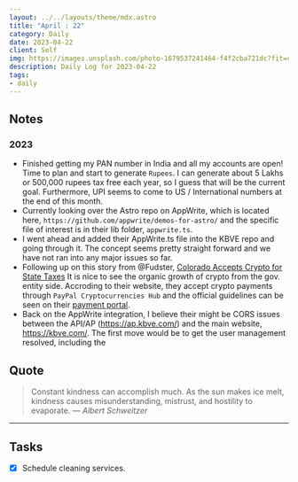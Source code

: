 ```yaml
---
layout: ../../layouts/theme/mdx.astro
title: "April : 22"
category: Daily
date: 2023-04-22
client: Self
img: https://images.unsplash.com/photo-1679537241464-f4f2cba721dc?fit=crop&q=85&w=1400&h=700
description: Daily Log for 2023-04-22
tags:
- daily
---
```


## Notes

### 2023

- Finished getting my PAN number in India and all my accounts are open! Time to plan and start to generate `Rupees`. I can generate about 5 Lakhs or 500,000 rupees tax free each year, so I guess that will be the current goal. Furthermore, UPI seems to come to US / International numbers at the end of this month. 
- Currently looking over the Astro repo on AppWrite, which is located here, `https://github.com/appwrite/demos-for-astro/` and the specific file of interest is in their lib folder, `appwrite.ts`.
- I went ahead and added their AppWrite.ts file into the KBVE repo and going through it. The concept seems pretty straight forward and we have not ran into any major issues so far.
- Following up on this story from @Fudster, [Colorado Accepts Crypto for State Taxes](https://abcnews.go.com/ABCNews/colorado-state-accept-cryptocurrency-payment-taxes/story?id=83066842) It is nice to see the organic growth of crypto from the gov. entity side. Accroding to their website, they accept crypto payments through `PayPal Cryptocurrencies Hub` and the official guidelines can be seen on their [payment portal](https://www.colorado.gov/revenueonline/_/#1).
- Back on the AppWrite integration, I believe their might be CORS issues between the API/AP (https://ap.kbve.com/) and the main website, https://kbve.com/. The first move would be to get the user management resolved, including the

## Quote

> Constant kindness can accomplish much. As the sun makes ice melt, kindness causes misunderstanding, mistrust, and hostility to evaporate.
> — <cite>Albert Schweitzer</cite>

---

## Tasks

- [x] Schedule cleaning services.